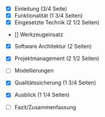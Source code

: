 - [x] Einleitung  (3/4 Seite)
- [x] Funktionalität  (1 3/4 Seiten)
- [x] Eingesetzte Technik (2 1/2 Seiten)   
- [] Werkzeugeinsatz 
- [x] Software Architektur  (2 Seiten)
- [x] Projektmanagement  (2 1/2 Seiten)
- [ ] Modellierungen  
- [x] Qualitätssicherung  (1 3/4 Seiten)
- [x] Ausblick  (1 1/4 Seiten)
- [ ] Fazit/Zusammenfassung  

